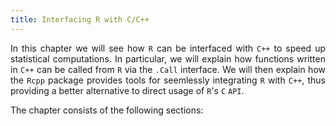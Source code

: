 ```yaml
---
title: Interfacing R with C/C++
---
```


<style>
body {
text-align: justify}
</style>

In this chapter we will see how `R` can be interfaced with `C++` to speed up statistical computations. In particular, we will explain how functions written in `C++` can be called from `R` via the `.Call` interface. We will then explain how the `Rcpp` package provides tools for seemlessly integrating `R` with `C++`, thus providing a better alternative to direct usage of `R`'s `C` `API`.  

The chapter consists of the following sections:
